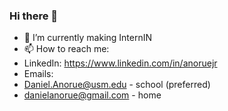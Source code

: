 ### Hi there 👋

<!--
**Mechamorph1903/Mechamorph1903** is a ✨ _special_ ✨ repository because its `README.md` (this file) appears on your GitHub profile.

Here are some ideas to get you started:

- 🔭 I’m currently working on ...
- 🌱 I’m currently learning ...
- 👯 I’m looking to collaborate on ...
- 🤔 I’m looking for help with ...
- 💬 Ask me about ...
- 📫 How to reach me: ...
- 😄 Pronouns: ...
- ⚡ Fun fact: ...
-->

<!-- <a href="https://app.daily.dev/Technomorph19"><img src="https://api.daily.dev/devcards/ddb0d2d3dce8414e83b2046ec4f60f07.png?r=y58" width="400" alt="Daniel Anorue II's Dev Card"/></a>-->

- 🌱 I’m currently making InternIN
- 📫 How to reach me:
- LinkedIn: https://www.linkedin.com/in/anoruejr
- Emails:
- Daniel.Anorue@usm.edu - school (preferred)
- danielanorue@gmail.com - home
  
